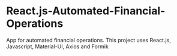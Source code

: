 # React.js-Automated-Financial-Operations

App for automated financial operations. This project uses React.js, Javascript, Material-UI, Axios and Formik

